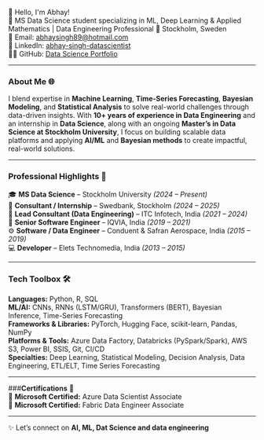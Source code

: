 👋 Hello, I'm Abhay!  
🚀 MS Data Science student specializing in ML, Deep Learning & Applied Mathematics | Data Engineering Professional
📍 Stockholm, Sweden  
📧 Email: abhaysingh89@hotmail.com  
🔗 LinkedIn: [abhay-singh-datascientist](https://www.linkedin.com/in/abhay-singh-full-stackdatascientist/)  
👨‍💻 GitHub: [Data Science Portfolio](https://github.com/abhaycodesdata/data-science-portfolio)

---

### About Me 🌐  
I blend expertise in **Machine Learning**, **Time-Series Forecasting**, **Bayesian Modeling**, and **Statistical Analysis** to solve real-world challenges through data-driven insights.
With **10+ years of experience in Data Engineering** and an internship in **Data Science**, along with an ongoing **Master’s in Data Science at Stockholm University**, I focus on building scalable data platforms and applying **AI/ML** and **Bayesian methods** to create impactful, real-world solutions.


---

### Professional Highlights 🌟  
🎓 **MS Data Science** – Stockholm University *(2024 – Present)*  
💼 **Consultant / Internship** – Swedbank, Stockholm *(2024 – 2025)*  
🚀 **Lead Consultant (Data Engineering)** – ITC Infotech, India *(2021 – 2024)*  
🧠 **Senior Software Engineer** – IQVIA, India *(2019 – 2021)*  
⚙️ **Software / Data Engineer** – Conduent & Safran Aerospace, India *(2015 – 2019)*  
💻 **Developer** – Elets Technomedia, India *(2013 – 2015)*

---

### Tech Toolbox 🛠️  
**Languages:** Python, R, SQL  
**ML/AI:** CNNs, RNNs (LSTM/GRU), Transformers (BERT), Bayesian Inference, Time-Series Forecasting  
**Frameworks & Libraries:** PyTorch, Hugging Face, scikit-learn, Pandas, NumPy  
**Platforms & Tools:** Azure Data Factory, Databricks (PySpark/Spark), AWS S3, Power BI, SSIS, Git, CI/CD  
**Specialties:** Deep Learning, Statistical Modeling, Decision Analysis, Data Engineering, ETL/ELT, Time Series Forecasting  

---

###**Certifications**  📜  
💠 **Microsoft Certified:** Azure Data Scientist Associate  
💠 **Microsoft Certified:** Fabric Data Engineer Associate  

---

✨ Let’s connect on **AI, ML, Dat Science and data engineering**
